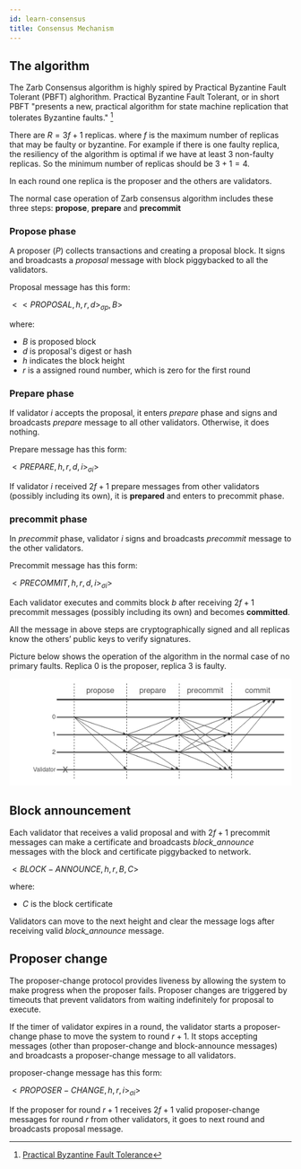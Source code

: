 ```yaml
---
id: learn-consensus
title: Consensus Mechanism
---
```


## The algorithm

The Zarb Consensus algorithm is highly spired by Practical Byzantine Fault Tolerant (PBFT)
alghorithm. Practical Byzantine Fault Tolerant, or in short PBFT "presents a new, practical
algorithm for state machine replication that tolerates Byzantine faults." [^first]

There are $R = 3f+1$ replicas. where $f$ is the maximum number of replicas that may be faulty or
byzantine. For example if there is one faulty replica, the resiliency of the algorithm is optimal if
we have at least 3 non-faulty replicas. So the minimum number of replicas should be $3+1=4$.

In each round one replica is the proposer and the others are validators.

The normal case operation of Zarb consensus algorithm includes these three steps: **propose**,
**prepare** and **precommit**

### Propose phase

A proposer ($P$) collects transactions and creating a proposal block. It signs and broadcasts a
_proposal_ message with block piggybacked to all the validators.

Proposal message has this form:

$<<PROPOSAL,h,r,d>_{\sigma p}, B>$

where:

- $B$ is proposed block
- $d$ is proposal's digest or hash
- $h$ indicates the block height
- $r$ is a assigned round number, which is zero for the first round

### Prepare phase

If validator $i$ accepts the proposal, it enters _prepare_ phase and signs and broadcasts _prepare_
message to all other validators. Otherwise, it does nothing.

Prepare message has this form:

$<PREPARE,h,r,d,i>_{\sigma i}>$

If validator $i$ received $2f+1$ prepare messages from other validators (possibly including its
own), it is **prepared** and enters to precommit phase.

### precommit phase

In _precommit_ phase, validator $i$ signs and broadcasts _precommit_ message to the other
validators.

Precommit message has this form:

$<PRECOMMIT,h,r,d,i>_{\sigma i}>$

Each validator executes and commits block $b$ after receiving $2f+1$ precommit messages (possibly
including its own) and becomes **committed**.

All the message in above steps are cryptographically signed and all replicas know the others’ public
keys to verify signatures.

Picture below shows the operation of the algorithm in the normal case of no primary faults. Replica
0 is the proposer, replica 3 is faulty.

![Normal execution of the Zarb consensus mechanism](..//assets/images/zarb-normal-execution.png)

## Block announcement

Each validator that receives a valid proposal and with $2f+1$ precommit messages can make a
certificate and broadcasts _block_announce_ messages with the block and certificate piggybacked to
network.

$<BLOCK-ANNOUNCE,h,r,B,C>$

where:

- $C$ is the block certificate

Validators can move to the next height and clear the message logs after receiving valid
_block_announce_ message.

## Proposer change

The proposer-change protocol provides liveness by allowing the system to make progress when the
proposer fails. Proposer changes are triggered by timeouts that prevent validators from waiting
indefinitely for proposal to execute.

If the timer of validator expires in a round, the validator starts a proposer-change phase to move
the system to round $r+1$. It stops accepting messages (other than proposer-change and
block-announce messages) and broadcasts a proposer-change message to all validators.

proposer-change message has this form:

$<PROPOSER-CHANGE,h,r,i>_{\sigma i}>$

If the proposer for round $r+1$ receives $2f+1$ valid proposer-change messages for round $r$ from
other validators, it goes to next round and broadcasts proposal message.

[^first]:
    [Practical Byzantine Fault Tolerance](https://www.microsoft.com/en-us/research/wp-content/uploads/2017/01/thesis-mcastro.pdf)
